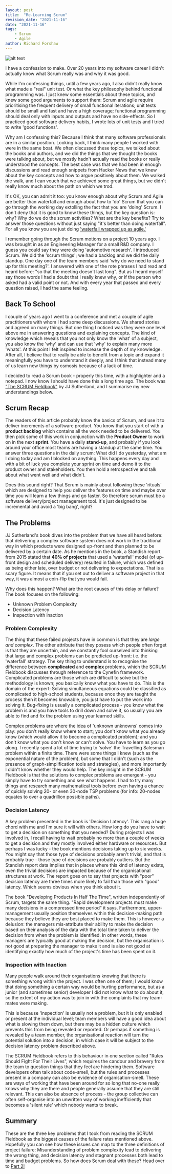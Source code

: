 ```yaml
---
layout: post
title:  "Re-Learning Scrum"
revision_date: "2021-11-16"
date: "2021-11-16"
tags:
    - Scrum
    - Agile
author: Richard Forshaw
---
```


![alt text](images/classroom.jpg "Re-Learning Scrum")

I have a confession to make. Over 20 years into my software career I didn't actually know what Scrum really was and why it was good.

While I'm confessing things, until a few years ago, I also didn't really know what made a "real" unit test. Or what the key philosophy behind functional programming was. I just knew some essentials about these topics, and knew some good arguments to support them: Scrum and agile require prioritising the frequent delivery of small functional iterations; unit tests should be small and fast and have a high coverage; functional programming should deal only with inputs and outputs and have no side-effects. So I practiced good software delivery habits, I wrote lots of unit tests and I tried to write 'good functions'.

Why am I confessing this? Because I think that many software professionals are in a similar position. Looking back, I think many people I worked with were in the same boat. We often discussed these topics, we talked about the books and authors, and we did the things that we thought the books were talking about, but we mostly hadn't actually read the books or really understood the concepts. The best case was that we had been in enough discussions and read enough snippets from Hacker News that we knew about the key concepts and how to argue positively about them. We walked the walk, and I can vouch that we achieved some great things, but we didn't really know much about the path on which we trod.

It's OK, you can admit it too: you know enough about why Scrum and Agile are better than waterfall and enough about how to 'do' Scrum that you can go through the working day extolling the fact that you are 'doing' Scrum. I don't deny that it is good to know these things, but the key question is: why? Why do we do the scrum activities? What are the key benefits? Try to answer those questions without just saying "it's better than doing waterfall". For all you know you are just doing ['waterfall wrapped up as agile.'](https://www.mountaingoatsoftware.com/blog/an-iterative-waterfall-isnt-agile)

I remember going through the Scrum motions on a project 10 years ago. I was brought in as an Engineering Manager for a small R&D company. I guess you could say they were doing 'automotive research'. I introduced Scrum. We did the 'scrum things'; we had a backlog and we did the daily standup. One day one of the team members said 'why do we need to stand up for this meeting?'. I answered with one of the rote phrases I had read and heard before: "so that the meeting doesn't last long". But as I heard myself say those words I had a doubt that I really knew why, or if the person who asked had a valid point or not. And with every year that passed and every question raised, I had the same feeling.

## Back To School

I couple of years ago I went to a conference and met a couple of agile practitioners with whom I had some deep discussions. We shared stories and agreed on many things. But one thing I noticed was they were one level above me in answering questions and explaining concepts. The kind of knowledge which reveals that you not only know the 'what' of a subject, you also know the 'why' and can use that 'why' to explain many more 'whats'. At this point I felt inspired to increase the depth of my knowledge. After all, I believe that to really be able to benefit from a topic and expand it meaningfully you have to understand it deeply, and I think that instead many of us learn new things by osmosis because of a lack of time.

I decided to read a Scrum book - properly this time, with a highlighter and a notepad. I now know I should have done this a long time ago. The book was ["The SCRUM Fieldbook"](https://www.goodreads.com/book/show/43582738-the-scrum-fieldbook) by JJ Sutherland, and I summarise my new understandings below.

## Scrum Recap

The readers of this article probably know the basics of Scrum, and use it to deliver increments of a software product. You know that you start of with a **product backlog** which contains all the work needed to be delivered. You then pick some of this work in conjunction with the **Product Owner** to work on in the next **sprint**. You have a daily **stand-up**, and probably if you look around your office most teams are having a standup at the same time. You answer three questions in the daily scrum: What did I do yesterday, what am I doing today and am I blocked on anything. This happens every day and with a bit of luck you complete your sprint on time and demo it to the product owner and stakeholders. You then hold a retrospective and talk about what went well and what didn't.

Does this sound right? That Scrum is mainly about following these 'rituals' which are designed to help you deliver the features on time and maybe over time you will learn a few things and go faster. So therefore scrum must be a software delivery/project management tool. It's just designed to be incremental and avoid a 'big bang', right?


## The Problems

JJ Sutherland's book dives into the problem that we have all heard before: that delivering a complex software system does not work in the traditional way in which products were designed up-front and then planned to be delivered by a certain date. As he mentions in the book, a Standish report from 2015 stated that **40% of projects** that used a 'waterfall' model (of up-front design and scheduled delivery) resulted in failure, which was defined as being either late, over budget or not delivering to expectations. That is a scary figure. It means that if you set out to deliver a software project in that way, it was almost a coin-flip that you would fail.

Why does this happen? What are the root causes of this delay or failure? The book focuses on the following:

 - Unknown Problem Complexity
 - Decision Latency
 - Inspection with inaction

### Problem Complexity

The thing that these failed projects have in common is that they are _large and complex_. The other attribute that they posess which people often forget is that they are uncertain, and we constantly fool ourselved into thinking that large and complex problems can be predicted up-front: i.e. the 'waterfall' strategy. The key thing to understand is to recognise the difference between **complicated** and **complex** problems, which the SCRUM Fieldbook discusses through reference to the Cynefin framework. Complicated problems are those which are difficult to solve but the methodology is known; you basically know what you have to do. This is the domain of the expert: Solving simultaneous equations could be classified as complicated to high-school students, because once they are taught the process then it becomes knowable, you just have to put the work into solving it. Bug-fixing is usually a complicated process - you know what the problem is and you have tools to drill down and solve it, so usually you are able to find and fix the problem using your learned skills.

Complex problems are where the idea of 'unknown unknowns' comes into play: you don't really know where to start; you don't know what you already know (which would allow it to become a complicated problem); and you don't know what you don't know or can't solve. You have to learn as you go along. I recently spent a lot of time trying to 'solve' the Travelling Salesman problem within a finite time. There were some things I knew (such as the exponential nature of the problem), but some that I didn't (such as the presence of graph-simplification tools and strategies), and more importantly I didn't know whether they would help. The key insight in the SCRUM Fieldbook is that the solutions to complex problems are emergent - you simply have to try something and see what happens. I had to try many things and research many mathematical tools before even having a chance of quickly solving 20- or even 30-node TSP problems (for info: 20-nodes equates to over a quadrillion possible paths).

### Decision Latency

A key problem presented in the book is 'Decision Latency'. This rang a huge chord with me and I'm sure it will with others. How long do you have to wait to get a decision on something that you needed? During projects I was involved in, I recall having to wait probably no more than a couple of weeks to get a decision and they mostly involved either hardware or resources. But perhaps I was lucky - the book mentions decisions taking up to six weeks. You might say that those type of decisions probably aren't trivial, and that is probably true - those type of decisions are probably outliers. But the Standish report data implies that in places where this kind of latency exists, even the trivial decisions are impacted because of the organisational structures at work. The report goes on to say that projects with "poor" decision latency are three times more likely to fail than those with "good" latency. Which seems obvious when you think about it.

The book "Developing Products In Half The Time", written independently of Scrum, targets the same thing. "Rapid development projects must make many decisions in a compressed time period" it says. Furthermore, upper-management usually position themselves within this decision-making path because they believe they are best placed to make them. This is however a delusion: the managers mis-attribute their ability to make the decision based on their analysis of the data with the total time taken to deliver the decision from when the problem is identified. In other words, these managers are typically good at making the decision, but the organisation is not good at preparing the manager to make it and is also not good at identifying exactly how much of the project's time has been spent on it.

### Inspection with Inaction

Many people walk around their organisations knowing that there is something wrong within the project. I was often one of them; I would know that doing something a certain way would be hurting performance, but as a junior (and sometimes senior) developer I did not know what to do about it, so the extent of my action was to join in with the complaints that my team-mates were making.

This is because 'inspection' is usually not a problem, but it is only enabled or present at the individual level; team members will have a good idea about what is slowing them down, but there may be a hidden culture which prevents this from being revealed or reported. Or perhaps if something is revealed by a team member, the organisational reaction will turn the potential solution into a decision, in which case it will be subject to the decision latency problem described above.

The SCRUM Fieldbook refers to this behaviour in one section called "Rules Should Fight For Their Lives", which requires the candour and bravery from the team to question things that they feel are hindering them. Software developers often talk about code-smell, but the rules and processes present in a company can also be evidence of organisation-smell. These are ways of working that have been around for so long that no-one really knows why they are there and people generally assume that they are still relevant. This can also be absence of process - the group collective can often self-organise into an unwritten way of working inefficiently that becomes a 'silent rule' which nobody wants to break.

## Summary

These are the three key problems that I took from reading the SCRUM Fieldbook as the biggest causes of the failure rates mentioned above. Hopefully you can see how these issues can map to the three definitions of project failure: Misunderstanding of problem complexity lead to delivering the wrong thing, and decision latency and stagnant processes both lead to time and budget problems. So how does Scrum deal with these? Head over to [Part 2!](../2021-11-21-understanding-scrum-part-2)


